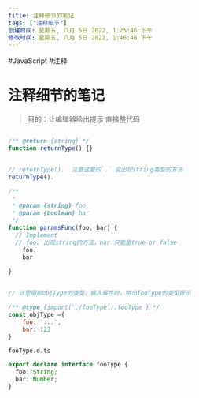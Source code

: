 ```yaml
---
title: 注释细节的笔记
tags: ["注释细节"]
创建时间: 星期五, 八月 5日 2022, 1:25:46 下午
修改时间: 星期五, 八月 5日 2022, 1:46:46 下午
---
```

#JavaScript #注释

# 注释细节的笔记

> 目的：让编辑器给出提示
> 直接整代码



```js

/** @return {string} */
function returnType() {}


// returnType().  注意这里的`.` 会出现string类型的方法
returnType().

/**
 *
 * @param {string} foo
 * @param {boolean} bar
 */
function paramsFunc(foo, bar) {
  // Implement
  // foo. 出现string的方法，bar 只能是true or false
	foo.
	bar 
  
}


// 这里限制objType的类型，输入属性时，给出fooType的类型提示

/** @type {import('./fooType').fooType } */
const objType ={
	foo: '...',
	bar: 123
}

```

`fooType.d.ts`
```ts
export declare interface fooType {
  foo: String;
  bar: Number;
}
```